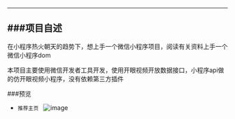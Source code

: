 ---
###项目自述
------------
在小程序热火朝天的趋势下，想上手一个微信小程序项目，阅读有关资料上手一个微信小程序dom

本项目主要使用微信开发者工具开发，使用开眼视频开放数据接口，小程序api做的仿开眼视频小程序，没有依赖第三方插件

###预览

* `推荐主页 `
![image](http://i.caigoubao.cc/621335/jianli/github/OpenEye/1.gif)

